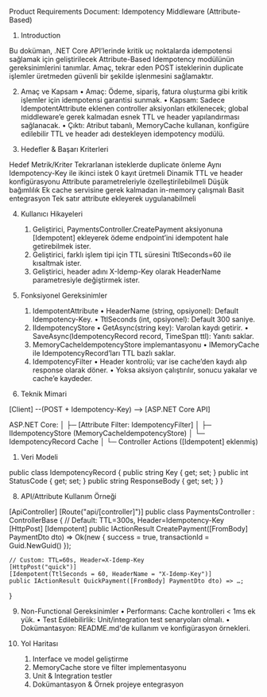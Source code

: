 Product Requirements Document: Idempotency Middleware (Attribute-Based)

1. Introduction

Bu doküman, .NET Core API’lerinde kritik uç noktalarda idempotensi sağlamak için geliştirilecek Attribute-Based Idempotency modülünün gereksinimlerini tanımlar. Amaç, tekrar eden POST isteklerinin duplicate işlemler üretmeden güvenli bir şekilde işlenmesini sağlamaktır.

2. Amaç ve Kapsam
	•	Amaç:  Ödeme, sipariş, fatura oluşturma gibi kritik işlemler için idempotensi garantisi sunmak.
	•	Kapsam:  Sadece IdempotentAttribute eklenen controller aksiyonları etkilenecek; global middleware’e gerek kalmadan esnek TTL ve header yapılandırması sağlanacak.
	•	Çıktı:  Atribut tabanlı, MemoryCache kullanan, konfigüre edilebilir TTL ve header adı destekleyen idempotency modülü.

3. Hedefler & Başarı Kriterleri

Hedef	Metrik/Kriter
Tekrarlanan isteklerde duplicate önleme	Aynı Idempotency-Key ile ikinci istek 0 kayıt üretmeli
Dinamik TTL ve header konfigürasyonu	Attribute parametreleriyle özelleştirilebilmeli
Düşük bağımlılık	Ek cache servisine gerek kalmadan in-memory çalışmalı
Basit entegrasyon	Tek satır attribute ekleyerek uygulanabilmeli

4. Kullanıcı Hikayeleri
	1.	Geliştirici, PaymentsController.CreatePayment aksiyonuna [Idempotent] ekleyerek ödeme endpoint’ini idempotent hale getirebilmek ister.
	2.	Geliştirici, farklı işlem tipi için TTL süresini TtlSeconds=60 ile kısaltmak ister.
	3.	Geliştirici, header adını X-Idemp-Key olarak HeaderName parametresiyle değiştirmek ister.

5. Fonksiyonel Gereksinimler
	1.	IdempotentAttribute
	•	HeaderName (string, opsiyonel): Default Idempotency-Key.
	•	TtlSeconds (int, opsiyonel): Default 300 saniye.
	2.	IIdempotencyStore
	•	GetAsync(string key): Varolan kaydı getirir.
	•	SaveAsync(IdempotencyRecord record, TimeSpan ttl): Yanıtı saklar.
	3.	MemoryCacheIdempotencyStore implemantasyonu
	•	IMemoryCache ile IdempotencyRecord’ları TTL bazlı saklar.
	4.	IdempotencyFilter
	•	Header kontrolü; var ise cache’den kaydı alıp response olarak döner.
	•	Yoksa aksiyon çalıştırılır, sonucu yakalar ve cache’e kaydeder.

6. Teknik Mimari

[Client] --(POST + Idempotency-Key) --> [ASP.NET Core API]
 
ASP.NET Core:
  │
  ├─ [Attribute Filter: IdempotencyFilter]
  │    ├─ IIdempotencyStore (MemoryCacheIdempotencyStore)
  │    └─ IdempotencyRecord Cache
  │
  └─ Controller Actions ([Idempotent] eklenmiş)

1. Veri Modeli

public class IdempotencyRecord
{
    public string Key { get; set; }
    public int StatusCode { get; set; }
    public string ResponseBody { get; set; }
}

8. API/Attribute Kullanım Örneği

[ApiController]
[Route("api/[controller]")]
public class PaymentsController : ControllerBase
{
    // Default: TTL=300s, Header=Idempotency-Key
    [HttpPost]
    [Idempotent]
    public IActionResult CreatePayment([FromBody] PaymentDto dto) =>
        Ok(new { success = true, transactionId = Guid.NewGuid() });

    // Custom: TTL=60s, Header=X-Idemp-Key
    [HttpPost("quick")]
    [Idempotent(TtlSeconds = 60, HeaderName = "X-Idemp-Key")]
    public IActionResult QuickPayment([FromBody] PaymentDto dto) => …;
}

9. Non-Functional Gereksinimler
	•	Performans: Cache kontrolleri < 1ms ek yük.
	•	Test Edilebilirlik: Unit/integration test senaryoları olmalı.
	•	Dokümantasyon: README.md'de kullanım ve konfigürasyon örnekleri.


10. Yol Haritası
	1.	Interface ve model geliştirme
	2.	MemoryCache store ve filter implementasyonu
	3.	Unit & Integration testler 
	4.	Dokümantasyon & Örnek projeye entegrasyon
